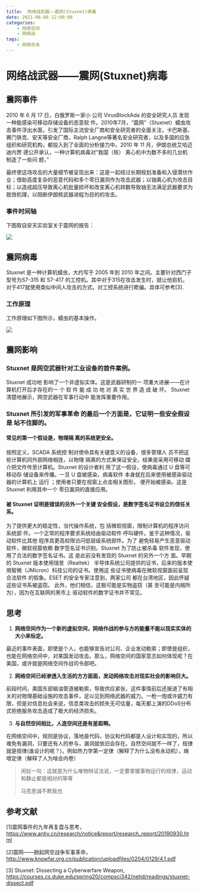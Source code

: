 ```yaml
---
title:	网络战武器——震网(Stuxnet)病毒
date: 2021-06-06 12:00:00
categories:
    - 网络空间
    - 网络战
tags:
    - 网络攻击
---
```






# 网络战武器——震网(Stuxnet)病毒

## 震网事件

 2010 年 6 月 17 日，白俄罗斯一家小 公司 VirusBlockAda 的安全研究人员 发现一种能感染可移动存储设备的恶意软 件。2010年7月，“震网”（Stuxnet）蠕虫攻击事件浮出水面，引发了国际主流安全厂商和安全研究者的全面关注，卡巴斯基、赛门铁克、安天等安全厂商，Ralph Langne等著名安全研究者，以及多国的应急组织和研究机构，都投入到了全面的分析接力中。2010 年 11 月，伊朗总统艾哈迈迪内贾 德公开承认，一种计算机病毒对“我国（核） 离心机中为数不多的几台机制造了一些问 题，”

最终使这场攻击的大量细节被呈现出来：这是一起经过长期规划准备和入侵潜伏作业；借助高度复杂的恶意代码和多个零日漏洞作为攻击武器；以铀离心机为攻击目标；以造成超压导致离心机批量损坏和改变离心机转数导致铀无法满足武器要求为致效机理，以阻断伊朗核武器进程为目的的攻击。

### 事件时间轴

下图取自安天实验室关于震网的报告：

![](https://www.antiy.cn/images/20190930/1-1.jpg)



## 震网病毒

Stuxnet 是一种计算机蠕虫，大约写于 2005 年到 2010 年之间。主要针对西门子型号为S7-315 和 S7-417 的工控机。其中对于315在攻击发生时，就让他宕机，对于417就使用类似中间人攻击的方式，对工控系统进行欺骗。具体可参考[3].

### 工作原理

工作原理如下图所示，蠕虫的基本操作。

![](https://static.oschina.net/uploads/space/2018/0520/075415_tRMq_2720166.jpg)

## 震网影响

### Stuxnet 是网空武器针对工业设备的首件案例。

Stuxnet 成功地 影响了一个非虚拟实体。这是武器研制的一 项重大进展——在计算机打开后才存在的一 个 软 件 能 成 功 地 对 真 实 世 界 造 成 破 坏。 Stuxnet 清楚地展示，网空武器在军事行动中 能发挥重要作用。

###  Stuxnet 所引发的军事革命 的最后一个方面是，它证明一些安全假设是 站不住脚的。

#### 常见的第一个假设是，物理隔 离的系统更安全。

按照定义，SCADA 系统控 制对使命具有关键意义的设备，很多管理人 员不把这些计算机同外部网络相连，以物理 隔离的方式来保证安全，结果是采用可移动 媒介把文件传至计算机。Stuxnet 的设计者利 用了这一假设，使病毒通过 U 盘等可移动存 储设备来传播。一旦 U 盘被感染，病毒软件 本身就在后来使用被感染驱动器的计算机上 运行 ；使用者只要在视窗上点击相关图形， 便开始被感染。这是 Stuxnet 利用其中一个 零日漏洞的直接应用。

#### 被 Stuxnet 证明是错误的另外一个关键 安全假设，是数字签名证书设立的信任关系。 

为了提供更大的稳定性，当代操作系统，包 括微软视窗，限制计算机的程序访问系统部 件。一个正常的程序要求系统经由驱动软件 呼叫硬件。鉴于这种情况，驱动软件比其他 程序具更高权限访问低层级系统部件。为了 避免轻易产生恶意驱动软件，微软视窗依赖 数字签名证书识别。Stuxnet 为了防止被杀毒 软件发现，使用了合法的数字签名证书。这 是此前没有发现的 Stuxnet 的另外一个方 面。早期的 Stuxnet 版本使用瑞昱（Realtek） 半导体系统公司提供的证书，后来的版本使 用智微（JMicron）科技公司的证书。使用这 些证书使病毒在微软视窗面前呈现合法软件 的假象。ESET 的安全专家注意到，两家公司 都在台湾地区，因此怀疑这些证书系被盗窃。 此外，他们相信，这极可能是实物盗窃（甚 至可能是内贼所为），因为在互联网的黑市上 驱动软件的数字证书并不常见。

## 思考

1. **网络空间作为一个新的虚拟空间，网络作战的参与方的能量不能以现实实体的大小来标定。**

最近的事件表面，即使是个人，也能够宣告对公司、企业发动勒索；即使是组织，也能在网络空间中，对某国发动攻击。那么，网络空间的国家意志如何体现呢？在美国，或许就是网络空间作战司令部吧。

2. **网络空间已经渗透入生活的方方面面，发动网络攻击对现实社会的影响巨大。**

前段时间，美国东部输油管道被勒索，导致供应紧张，这件事情前后还报道了有相关的对物理基础设施的攻击事件，足以见到网络武器的威力。一枪一炮或许威力有限，但是对信息社会来说，信息类攻击的损失无可估量，每天都上演的DDoS分布式拒绝服务攻击造成了极大的经济损失。

3. **与自然空间相比，人造空间还是有差距啊。**

在网络空间中，规则是协议，落地是代码，协议和代码都是人设计和实现的，所以难免有漏洞，只要还有人的参与，漏洞就依旧会存在。自然空间就不一样了，规律就是规律(谁设计的呢？)，例如热力学第一定律（解释了为什么没有永动机），熵增定律（解释了人为啥会内卷）

>  闲扯一句：这就是为什么唯物辩证法说，一定要掌握事物运行的规律，运动和静止都是相对的等等
>
> 马克思诚不欺我也



## 参考文献

[1]震网事件的九年再复盘与思考，https://www.antiy.cn/research/notice&report/research_report/20190930.html

[2]震网——掀起网空战争军事革命， http://www.knowfar.org.cn/publication/uploadfiles/0204/0129/4.1.pdf

[3]  Stuxnet: Dissecting a Cyberwarfare Weapon, https://courses.cs.duke.edu/spring20/compsci342/netid/readings/stuxnet-dissect.pdf
